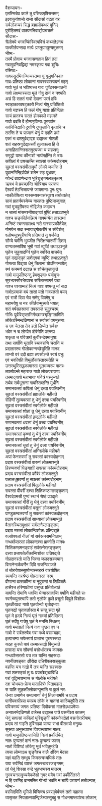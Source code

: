 वैशम्पायनः-  
एतस्मिन्नेव काले तु वसिष्ठमृषिसत्तमम्  
इक्ष्वाकुवंशजो राजा सौदासो वदतां वरः  
सर्वलोकचरं सिद्धं ब्रह्मलोकधरं मुनिम्  
पुरोहितमदं वाक्यमभिवाद्योपचक्रमे  
सौदासः-  
त्रैलोक्ये भगवन्किंस्वित्पवित्रं कथ्यतेऽनघ  
यत्कीर्तयन्सदा मर्त्यः प्राप्नुयात्पुण्यमुत्तमम्  
भीष्मः-   
तस्मै प्रोवाच भगवान्प्रणताय हितं तदा  
गवामुपनिषद्विद्यां नमस्कृत्य गवां शुचिः  
वसिष्ठः-  
गावस्सुरभिगन्धिन्यस्तथा गुग्गुलुगन्धिकाः  
गावः प्रतिष्ठा लोकानां गावस्स्वस्त्ययनं महत्  
गावो भूतं च भविष्यच्च गावः पुष्टिस्सनातनी  
गावो लक्ष्म्यास्सदा मूलं गोषु दानं न नश्यति  
अन्नं हि सततं गावो देवानां परमं हविः  
स्वाहाकारवषट्कारौ नित्यं गोषु प्रतिष्ठितौ  
गावो यज्ञस्य हि फलं गोषु यज्ञाः प्रतिष्ठितः  
सायं प्रातश्च सततं होमकाले महामते  
गावो ददति वै हौम्यमृषिभ्यः पुरुषर्षभ  
कानिचिद्यानि दुर्गाणि दुष्कृतानि कृतानि च  
तरन्ति ते च पाप्मानं धेनुं ये ददति प्रभो  
एकां च दशगुर्दद्याद्दश दद्याच्च गोशती  
शतं सहस्रगुर्दद्यात्सर्वे तुल्यफला हि ते  
अनाहिताग्निश्शतगुरयज्वा च सहस्रगुः  
समृद्धो यश्च कीनाशो नार्घमर्हन्ति ते त्रयः  
कपिलां ये प्रयच्छन्ति सवत्सां कांस्यदोहनाम्  
सुव्रतां वस्त्रसंवीतामुभौ लोकौ जयन्ति ते  
युवानमिन्द्रियोपेतं शतेन सह यूथपम्  
गवेन्द्रं ब्राह्मणेन्द्राय भूरिशृङ्गमलङ्कृतम्  
ऋषभं ये प्रयच्छन्ति श्रोत्रियाय परन्तप  
ऐश्वर्यं तेऽभिजायन्ते जायमानाः पुनः पुनः  
नाकीर्तयित्वा गास्सम्यक्नासंस्पृश्य तथोत्पतेत्  
सायं प्रातर्नमस्येच्च गास्ततः पुष्टिमाप्नुयात्  
गवां मूत्रपुरीषस्य नोद्विजेत कदाचन  
न चासां मांसमश्नीयाद्गवां पुष्टिं तथाऽऽश्नुते  
गाश्च सङ्कीर्तयन्नित्यं नावमन्येत तास्तथा  
अनिष्टं स्वप्नमालक्ष्य नरो गास्सम्प्रकीर्तयेत्  
गोमयेन सदा स्नायाद्गोकरीषे च संविशेत्  
श्लोष्ममूत्रपुरीषाणि प्रतिघातं तु वर्जयेत्  
सौम्ये चर्मणि भुञ्जीत निरीक्षन्वारुणीं दिशम्  
वाग्यतस्सर्पिषा भूमौ गवां व्युष्टिं तथाऽऽश्नुते  
घृतेन जुहुयादग्निं घृतेन स्वस्ति वाचयेत्  
घृतं दद्याद्घृतं प्राशेद्गवां व्युष्टिं तथाऽऽश्नुते  
गोमत्या विद्यया धेनुं तिलानां योऽभिमन्त्रयेत्  
रथं रत्नमयं दद्यान्न स शोचेत्कृताकृते  
गावो मामुपतिष्ठन्तु हेमशृङ्गाः पयोमुचः  
सुरभ्यस्सौरभेय्यश्च सरितस्सागरं यथा  
गाश्च पश्याम्यहं नित्यं गावः पश्यन्तु मां सदा  
गावोऽस्माकं वयं तासां यतो गावस्ततो वयम्  
एवं रात्रौ दिवा चैव समेषु विषमेषु च  
महाभयेषु च नरः कीर्तयन्मुच्यते भयात्   
शतं वर्षसहस्राणां तपस्तप्तं सुदुश्चरम्  
गोभिः पूर्वविसृष्टाभिर्गच्छामश्श्रृङ्गितामिति  
लोकेऽस्मिन्दक्षिणानां च सर्वासां वयमुत्तमाः  
स एव चेतसा तेन हतो लिप्येत सर्वशः  
भवेम न च लोप्येम दोषेणेति परन्तप  
शकृता च पवित्रार्थं कुर्वीरन्देवमानुषाः  
तथा सर्वाणि भूतानि स्थावराणि चराणि च  
प्रदातारश्च गोलोकान्गच्छेयुरिति मानद  
ताभ्यो वरं ददौ ब्रह्मा तपसोऽन्ते स्वयं प्रभुः  
एवं भवत्विति विभुर्लोकांस्तारयतेति च  
उत्तस्थुस्सिद्धकामास्ता भूतभव्यस्य मातरः  
तपसोऽन्ते महाराज गावो लोकपरायणाः  
तस्माद्गावो महाभागाः पवित्रं परमुच्यते  
तथैव सर्वभूतानां गावस्तिष्ठन्ति मूर्धनि  
समानवत्सां कपिलां धेनुं दत्त्वा पयस्विनीम्  
सुव्रतां वस्त्रसंवीतां ब्रह्मलोके महीयते  
रोहिणीं तुल्यवत्सां तु धेनुं दत्त्वा पयस्विनीम्  
सुव्रतां वस्त्रसंवीतां स्वर्गलोके महीयते  
समानवत्सां श्वेतां तु धेनुं दत्त्वा पयस्विनीम्  
सुव्रतां वस्त्रसंवीतां इन्द्रलोके महीयते  
समानवत्सां धवलां धेनुं दत्त्वा पयस्विनीम्  
सुव्रतां वस्त्रसंवीता स्वर्गलोके महीयते  
समानवत्सां कृष्णां तु धेनुं दत्त्वा पयस्विनीम्  
सुव्रतां वस्त्रसंवीतां स्वर्गलोके महीयते  
समानवत्सां धूम्रां तु धेनुं दत्त्वा पयस्विनीम्  
सुव्रतां वस्त्रसंवीतां अग्निलोके महीयते  
अपां फेनसवर्णां तु सवत्सां कांस्यदोहनाम्  
प्रदाय वस्त्रसंवीतां वारुणं लोकमाश्नुते  
हिरण्यवर्णां पिङ्गाक्षीं सवत्सां कांस्यदोहनाम्  
प्रदाय वस्त्रसंवीतां कौबेरं लोकमश्नुते  
पलालधूम्रवर्णां तु सवत्सां कांस्यदोहनाम्  
प्रदाय वस्त्रसंवीतां पितृलोके महीयते  
सवत्सां पीवरीं दत्त्वा शितिकण्ठामलङ्कृताम्  
वैश्वदेवमसौ पुण्यं स्थानं श्रेष्ठं प्रपद्यते  
समानवत्सां गौरीं तु धेनुं दत्त्वा पयस्विनीम्  
सुव्रतां वस्त्रसंवीतां वसूनां लोकमश्नुते  
पाण्डुकम्बलवर्णां तु सवत्सां कांस्यकदोहनाम्  
प्रदाय वस्त्रसंवीतां साध्यानां लोकमाप्नुते  
वैतानस्थितमुक्षाणं सर्वरत्नैरलङ्कृतम्  
प्रदाय मरुतां लोकान्विशोकः प्रतिपद्यते  
वत्सोपपन्नां नीलां गां सर्वरत्नसमन्विताम्  
गन्धर्वाप्सरसां लोकान्दत्त्वा प्राप्नोति मानवः  
शितिकण्ठमनड्वाहं सर्वरत्नैरलङ्कृतम्  
दत्त्वा प्रजापतेर्लोकान्विशोकः प्रतिपद्यते  
गोप्रदानरतो याति भित्त्वा जलदसञ्चयान्  
विमानेनार्कवर्णेन दिवि राजन्विराजते  
तं चोरुवेषास्सुश्रोण्यस्सहस्रं वारयोषितः  
रमयन्ति नरश्रेष्ठं गोप्रदानरतं नरम्  
वीणानां वल्लकीनां च नूपुराणां च शिञ्जितैः  
हासैश्च हरिणाक्षीणां प्रसुप्तः प्रतिबोध्यते  
यावन्ति रोमाणि भवन्ति धेन्वास्तावन्ति वर्षाणि महीयते सः  
स्वर्गच्च्युतश्चापि ततो नृलोके कुले प्रसूतो विपुले विशोकः   
घृतक्षीरप्रदा गावो घृतयोन्यो घृतोद्भवाः  
घृतनद्यो घृतावर्तास्ता मे सन्तु सदा गृहे  
घृतं मे हृदये नित्यं घृतं नाभ्यां प्रतिष्ठितम्  
घृतं सर्वेषु गात्रेषु घृतं मे मनसि स्थितम्  
गावो ममाग्रतो नित्यं गावः पृष्ठत एव च  
गावो मे सर्वतश्चैव गवां मध्ये वसाम्यहम्  
इत्याचम्य जपेत्सायं प्रातश्च पुरुषस्सदा  
यदहः कुरुते पापं तस्मात्सद्यो विमुच्यते  
प्रासादा यत्र सौवर्णा वसोर्धाराश्च कामदाः  
गन्धर्वाप्सरसो यत्र तत्र यान्ति सहस्रदाः  
नवनीतपङ्काः क्षीरोदा दधिशैवलसङ्कुलाः  
वहन्ति यत्र नद्यो वै तत्र यान्ति सहस्रदाः  
गवां शतसहस्रं तु यः प्रयच्छेद्यथाविधि  
परां वृद्धिमवाप्याथ स गोलोके महीयते  
दश चोभयतः प्रेत्य मातापित्रोः पितामहात्  
स याति सुकृताँल्लोकान्पुनाति च कुलं नरः  
धेन्वाः प्रमाणेन समप्रमाणां धेनुं तिलानामपि च प्रदाय  
पानीयवापीस्स यमस्य लोके न यातनां काञ्चिदुपैति तत्र  
पवित्रमग्र्यं जगतः प्रतिष्ठा दिवौकसां मातरोऽथाप्रमेयाः  
अन्वालभेद्दक्षिणतो व्रजेच्च दद्याच्च पात्रे प्रसमीक्ष्य कालम्  
धेनुं सवत्सां कपिलां भूरिशृङ्गीं कांस्योपदोहां वसनोत्तरीयाम्  
प्रदाय तां गाहति दुर्विगाह्यां याम्यां सभां वीतभयो मनुष्यः  
सुरूपा अनुरूपाश्च विश्वरूपाश्च मातरः  
गावो मामुपतिष्ठन्तामिति नित्यं प्रकीर्तयेत्  
नातः पुण्यतरं दानं नातः पुण्यतरं फलम्  
नातो विशिष्टं लोकेषु भूतं भवितुमर्हति  
त्वचा लोम्नाऽथ शृङ्गैश्च वालैः क्षीरेण मेदसा  
यज्ञं वहति सम्भूय किमस्त्यभ्यधिकं ततः  
यया सर्वमिदं व्याप्तं जगत्स्थावरजङ्गमम्  
तां धेनुं शिरसा वन्दे भूतभव्यस्य मातरम्  
गुणवचनसमुच्चयैकदेशो नृवर मयैष गवां प्रकीर्तितस्ते  
न हि परमिह दानमस्ति गोभ्यो भवति न चापि परायणं ततोऽन्यत्  
भीष्मः-   
वरमिदमिति भूमिपो विचिन्त्य प्रवरमृषेर्वचनं ततो महात्मा  
व्यसृजत नियतात्मवान्द्विजेभ्यस्सुबहु स गोधनमाप्तवांश्च लोकान्   
